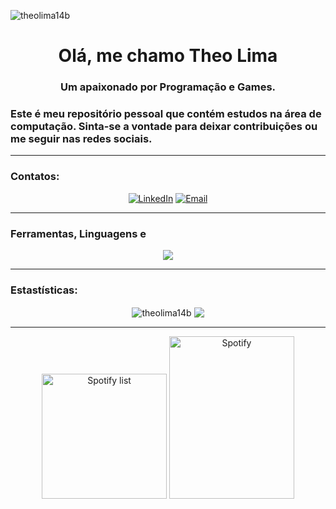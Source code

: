 <p align="left"> <img src="https://komarev.com/ghpvc/?username=theolima14b&label=Profile%20views&color=0e75b6&style=flat" alt="theolima14b" /> </p>

<h1 align="center">Olá, me chamo Theo Lima</h1>
<h3 align="center">Um apaixonado por Programação e Games.</h3>
<h3 align="Left">Este é meu repositório pessoal que contém estudos na área de computação. Sinta-se a vontade para deixar contribuições ou me seguir nas redes sociais.</h3>

-----

<h3 align="left">Contatos:</h3>
<p align="center">
<a href="https://www.linkedin.com/in/theobplima/" target="_blank"><img alt="LinkedIn" src="https://img.shields.io/badge/LinkedIn-@theobplima-blue?style=flat&logo=linkedin"></a>
<a href="mailto:theo.suporte@hotmail.com"><img alt="Email" src="https://img.shields.io/badge/Email-theo.suporte@hotmail.com-blue?style=flat&logo=hotmail"></a>
</p>

-----

<h3 align="left">Ferramentas, Linguagens e </h3>
<p align="center">
  <a href="https://skillicons.dev">
    <img src="https://skillicons.dev/icons?i=git,html,css,docker,express,js,jest,mongodb,mysql,nodejs,py,react,ts,vscode" />    
  </a>  
</p>

-----

<h3 align="left"> Estastísticas:</h3>
<p align="center">
  <img align="center" src="https://github-readme-stats.vercel.app/api?username=theolima14b&theme=monokai&show_icons=true&locale=pt-br" alt="theolima14b" />
  <img align="center" src="https://github-readme-streak-stats.herokuapp.com/?user=theolima14b&theme=monokai&locale=pt-br"/>
</p>

-----

<div align="center">
<img alt="Spotify list" width="200px" src="https://spotify-recently-played-readme.vercel.app/api?user=22kjkrlxrfhibyw77szqqw5zi&count=8"/>
<img alt="Spotify" width="200px" height="260px" src="https://spotify-github-profile.vercel.app/api/view?uid=22kjkrlxrfhibyw77szqqw5zi&cover_image=true&theme=default"/>
</div>
